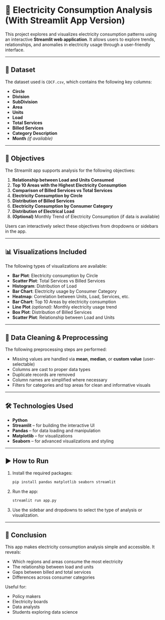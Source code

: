 # 🔌 Electricity Consumption Analysis (With Streamlit App Version)

This project explores and visualizes electricity consumption patterns using an interactive **Streamlit web application**. It allows users to explore trends, relationships, and anomalies in electricity usage through a user-friendly interface.

---

## 📁 Dataset
The dataset used is `CDCF.csv`, which contains the following key columns:

- **Circle**
- **Division**
- **SubDivision**
- **Area**
- **Units**
- **Load**
- **Total Services**
- **Billed Services**
- **Category Description**
- **Month** *(if available)*

---

## 🎯 Objectives
The Streamlit app supports analysis for the following objectives:

1. **Relationship between Load and Units Consumed**
2. **Top 10 Areas with the Highest Electricity Consumption**
3. **Comparison of Billed Services vs Total Services**
4. **Electricity Consumption by Circle**
5. **Distribution of Billed Services**
6. **Electricity Consumption by Consumer Category**
7. **Distribution of Electrical Load**
8. **(Optional)** Monthly Trend of Electricity Consumption (if data is available)

Users can interactively select these objectives from dropdowns or sidebars in the app.

---

## 📊 Visualizations Included
The following types of visualizations are available:

- **Bar Plot**: Electricity consumption by Circle
- **Scatter Plot**: Total Services vs Billed Services
- **Histogram**: Distribution of Load
- **Bar Chart**: Electricity usage by Consumer Category
- **Heatmap**: Correlation between Units, Load, Services, etc.
- **Bar Chart**: Top 10 Areas by electricity consumption
- **Line Plot** *(optional)*: Monthly electricity usage trend
- **Box Plot**: Distribution of Billed Services
- **Scatter Plot**: Relationship between Load and Units

---

## 🧹 Data Cleaning & Preprocessing
The following preprocessing steps are performed:

- Missing values are handled via **mean**, **median**, or **custom value** (user-selectable)
- Columns are cast to proper data types
- Duplicate records are removed
- Column names are simplified where necessary
- Filters for categories and top areas for clean and informative visuals

---

## 🛠️ Technologies Used

- **Python**
- **Streamlit** – for building the interactive UI
- **Pandas** – for data loading and manipulation
- **Matplotlib** – for visualizations
- **Seaborn** – for advanced visualizations and styling

---

## ▶️ How to Run

1. Install the required packages:
   ```bash
   pip install pandas matplotlib seaborn streamlit
   ```

2. Run the app:
   ```bash
   streamlit run app.py
   ```

3. Use the sidebar and dropdowns to select the type of analysis or visualization.

---

## 📌 Conclusion
This app makes electricity consumption analysis simple and accessible. It reveals:

- Which regions and areas consume the most electricity
- The relationship between load and units
- Gaps between billed and total services
- Differences across consumer categories

Useful for:
- Policy makers
- Electricity boards
- Data analysts
- Students exploring data science


